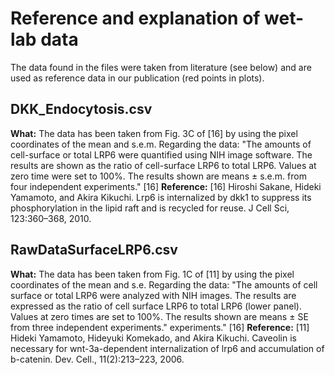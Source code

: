 # Reference and explanation of wet-lab data

The data found in the files were taken from literature (see below) and are used as reference data in our publication (red points in plots).

## DKK_Endocytosis.csv

**What:** The data has been taken from Fig. 3C of [16] by using the pixel coordinates of the mean and s.e.m. Regarding the data: "The amounts of cell-surface or total LRP6 were quantified using NIH image software. The results are shown as the ratio of cell-surface LRP6 to total LRP6. Values at zero time were set to 100%. The results shown are means ± s.e.m. from four independent experiments." [16]
**Reference:** [16] Hiroshi Sakane, Hideki Yamamoto, and Akira Kikuchi. Lrp6 is internalized by dkk1 to suppress its phosphorylation in the lipid raft and is recycled for reuse. J Cell Sci, 123:360–368, 2010.


## RawDataSurfaceLRP6.csv

**What:** The data has been taken from Fig. 1C of [11] by using the pixel coordinates of the mean and s.e. Regarding the data: "The amounts of cell surface or total LRP6 were analyzed with NIH images. The results are expressed as the ratio of cell surface LRP6 to total LRP6 (lower panel). Values at zero times are set to 100%. The results shown are means ± SE from three independent experiments."
experiments." [16]
**Reference:** [11] Hideki Yamamoto, Hideyuki Komekado, and Akira Kikuchi. Caveolin is necessary for wnt-3a-dependent internalization of lrp6 and accumulation of b-catenin. Dev. Cell., 11(2):213–223, 2006.